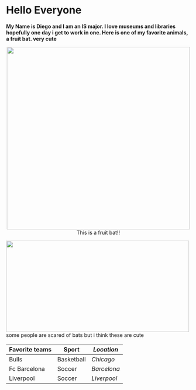 <H1> Hello Everyone </H1>

<p alignt="center">
  <b>My Name is Diego and I am an IS major.  I love museums and libraries hopefully one day i get to work in one.  Here is one of my favorite animals, a fruit bat.  very cute</b>
</p>
<p align="center">
  <img width ="500" height="500" src="https://i.redd.it/nh85mwdh71l81.jpg"><BR>
  This is a fruit bat!!
</p>

<p align="left">
  <img width ="500" height="250" src="https://c.tenor.com/PLZchiBToxMAAAAd/tenor.gif"><BR>
    some people are scared of bats but i think these are cute
</p>

| **Favorite teams** | **Sport**  | **_Location_** | 
|--------------------|------------|----------------|
| Bulls              | Basketball | _Chicago_      |
| Fc Barcelona       | Soccer     | _Barcelona_    |
| Liverpool          | Soccer     | _Liverpool_    |
